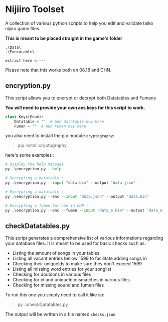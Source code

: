 # Nijiiro Toolset

 A collection of various python scripts to help you edit and validate taiko nijiiro game files.

**This is meant to be placed straight in the game's folder**

 ```files
 .\Data\
 .\Executable\ 

 extract here <----
 ```

Please note that this works both on 08.18 and CHN.

## encryption.py

This script allows you to encrypt or decrypt both Datatables and Fumens

**You will need to provide your own aes keys for this script to work.**

```py
class Keys(Enum):
    Datatable = ""  # Add datatable key here
    Fumen = ""  # Add Fumen key here
```

you also need to install the pip module `cryptography`:
> pip install cryptography

here's some examples :

```py
# Display the help message
py .\encryption.py --help

# Decrypting a datatable :
py .\encryption.py --input "data.bin" --output "data.json"

# Encrypting a datatable :
py .\encryption.py --enc --input "data.json" --output "data.bin" 

# Encrypting a fumen for use in CHN :
py .\encryption.py --enc --fumen --input "data_e.bin" --output "data_e.bin" 
```

## checkDatatables.py

This script generates a comprehensive list of various informations regarding your database files. It is meant to be used for basic checks such as:

* Listing the amount of songs in your tables
* Listing all vacant entries bellow 1599 to facilitate adding songs in
* Checking their uniqueIds to make sure they don't exceed 1599
* Listing all missing word entries for your songlist
* Checking for doublons in various files
* Checking for id and uniqueId mismatches in various files
* Checking for missing sound and fumen files

To run this one you simply need to call it like so:

> py .\checkDatatables.py

The output will be written in a file named `checks.json`
